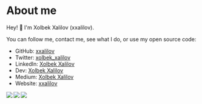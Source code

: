 # About me

Hey! 👋 I'm Xolbek Xalilov (xxalilov).

You can follow me, contact me, see what I do, or use my open source code:

- GitHub: [xxalilov](https://github.com/xxalilov)
- Twitter: [xolbek_xalilov](https://twitter.com/xolbek_xalilov)
- LinkedIn: [Xolbek Xalilov](https://www.linkedin.com/in/https://www.linkedin.com/in/xolbek-xalilov-30309821b/)
- Dev: [Xolbek Xalilov](https://dev.to/xxalilov)
- Medium: [Xolbek Xalilov](https://medium.com/@xolbekxalilov)
- Website: [xxalilov](https://xxalilov.uz)

<a href="https://github.com/xxalilov">
<p align="left">
<img src="https://github-profile-summary-cards.vercel.app/api/cards/profile-details?username=xxalilov&theme=github_dark">
<img align="left" src="https://github-profile-summary-cards.vercel.app/api/cards/stats?username=xxalilov&theme=github_dark">
<img align="left" src="https://github-profile-summary-cards.vercel.app/api/cards/productive-time?username=xxalilov&theme=github_dark&utcOffset=5"><br>
    </p>
</a>
